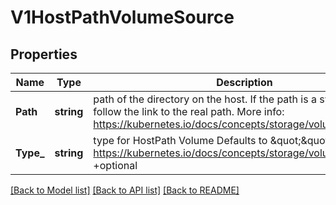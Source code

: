 # V1HostPathVolumeSource

## Properties
Name | Type | Description | Notes
------------ | ------------- | ------------- | -------------
**Path** | **string** | path of the directory on the host. If the path is a symlink, it will follow the link to the real path. More info: https://kubernetes.io/docs/concepts/storage/volumes#hostpath | [optional] [default to null]
**Type_** | **string** | type for HostPath Volume Defaults to \&quot;\&quot; More info: https://kubernetes.io/docs/concepts/storage/volumes#hostpath +optional | [optional] [default to null]

[[Back to Model list]](../README.md#documentation-for-models) [[Back to API list]](../README.md#documentation-for-api-endpoints) [[Back to README]](../README.md)

